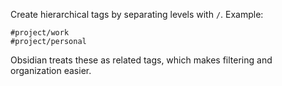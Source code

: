 Create hierarchical tags by separating levels with `/`. Example:

```
#project/work
#project/personal
```

Obsidian treats these as related tags, which makes filtering and organization easier.
